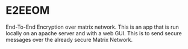 # E2EEOM
End-To-End Encryption over matrix network. This is an app that is run locally on an apache server and with a web GUI. This is to send secure messages over the already secure Matrix Network.
